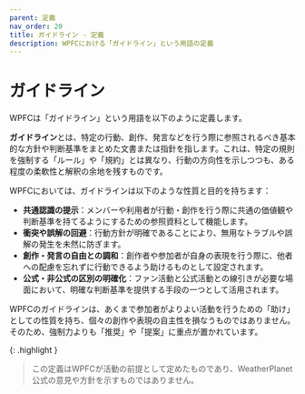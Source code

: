 ```yaml
---
parent: 定義
nav_order: 20
title: ガイドライン - 定義
description: WPFCにおける「ガイドライン」という用語の定義
---
```


# ガイドライン

WPFCは「ガイドライン」という用語を以下のように定義します。

**ガイドライン**とは、特定の行動、創作、発言などを行う際に参照されるべき基本的な方針や判断基準をまとめた文書または指針を指します。これは、特定の規則を強制する「ルール」や「規約」とは異なり、行動の方向性を示しつつも、ある程度の柔軟性と解釈の余地を残すものです。

WPFCにおいては、ガイドラインは以下のような性質と目的を持ちます：

- **共通認識の提示**：メンバーや利用者が行動・創作を行う際に共通の価値観や判断基準を持てるようにするための参照資料として機能します。
- **衝突や誤解の回避**：行動方針が明確であることにより、無用なトラブルや誤解の発生を未然に防ぎます。
- **創作・発言の自由との調和**：創作者や参加者が自身の表現を行う際に、他者への配慮を忘れずに行動できるよう助けるものとして設定されます。
- **公式・非公式の区別の明確化**：ファン活動と公式活動との線引きが必要な場面において、明確な判断基準を提供する手段の一つとして活用されます。

WPFCのガイドラインは、あくまで参加者がよりよい活動を行うための「助け」としての性質を持ち、個々の創作や表現の自主性を損なうものではありません。そのため、強制力よりも「推奨」や「提案」に重点が置かれています。

{: .highlight }
> この定義はWPFCが活動の前提として定めたものであり、WeatherPlanet公式の意見や方針を示すものではありません。
